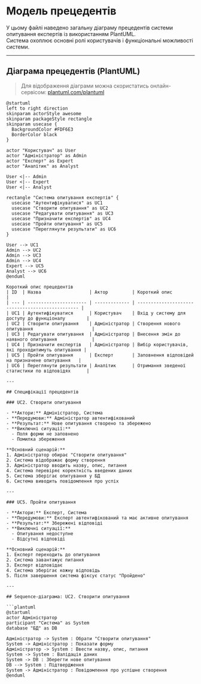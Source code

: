 # Модель прецедентів

У цьому файлі наведено загальну діаграму прецедентів системи опитування експертів із використанням PlantUML.  
Система охоплює основні ролі користувачів і функціональні можливості системи.

---

## **Діаграма прецедентів (PlantUML)**

> Для відображення діаграми можна скористатись онлайн-сервісом: [plantuml.com/plantuml](https://plantuml.com/plantuml)

```plantuml
@startuml
left to right direction
skinparam actorStyle awesome
skinparam packageStyle rectangle
skinparam usecase {
  BackgroundColor #FDF6E3
  BorderColor black
}

actor "Користувач" as User
actor "Адміністратор" as Admin
actor "Експерт" as Expert
actor "Аналітик" as Analyst

User <|-- Admin
User <|-- Expert
User <|-- Analyst

rectangle "Система опитування експертів" {
  usecase "Аутентифікуватися" as UC1
  usecase "Створити опитування" as UC2
  usecase "Редагувати опитування" as UC3
  usecase "Призначити експертів" as UC4
  usecase "Пройти опитування" as UC5
  usecase "Переглянути результати" as UC6
}

User --> UC1
Admin --> UC2
Admin --> UC3
Admin --> UC4
Expert --> UC5
Analyst --> UC6
@enduml

Короткий опис прецедентів
| ID  | Назва                  | Актор         | Короткий опис                                    |
| --- | ---------------------- | ------------- | ------------------------------------------------ |
| UC1 | Аутентифікуватися      | Користувач    | Вхід у систему для доступу до функціоналу        |
| UC2 | Створити опитування    | Адміністратор | Створення нового опитування                      |
| UC3 | Редагувати опитування  | Адміністратор | Внесення змін до наявного опитування             |
| UC4 | Призначити експертів   | Адміністратор | Вибір користувачів, які проходитимуть опитування |
| UC5 | Пройти опитування      | Експерт       | Заповнення відповідей на призначене опитування   |
| UC6 | Переглянути результати | Аналітик      | Отримання зведеної статистики по відповідях      |

---

## Специфікації прецедентів

### UC2. Створити опитування

- **Актори:** Адміністратор, Система  
- **Передумови:** Адміністратор автентифікований  
- **Результат:** Нове опитування створено та збережено  
- **Виключні ситуації:**
  - Поля форми не заповнено
  - Помилка збереження

**Основний сценарій:**
1. Адміністратор обирає "Створити опитування"
2. Система відображає форму створення
3. Адміністратор вводить назву, опис, питання
4. Система перевіряє коректність введених даних
5. Система зберігає опитування у БД
6. Система виводить повідомлення про успіх

---

### UC5. Пройти опитування

- **Актори:** Експерт, Система  
- **Передумови:** Експерт автентифікований та має активне опитування  
- **Результат:** Збережені відповіді  
- **Виключні ситуації:**
  - Опитування недоступне
  - Відсутні відповіді

**Основний сценарій:**
1. Експерт переходить до опитування
2. Система завантажує питання
3. Експерт відповідає
4. Система зберігає кожну відповідь
5. Після завершення система фіксує статус "Пройдено"

---

## Sequence-діаграма: UC2. Створити опитування

```plantuml
@startuml
actor Адміністратор
participant "Система" as System
database "БД" as DB

Адміністратор -> System : Обрати "Створити опитування"
System -> Адміністратор : Показати форму
Адміністратор -> System : Ввести назву, опис, питання
System -> System : Валідація даних
System -> DB : Зберегти нове опитування
DB --> System : Підтвердження
System -> Адміністратор : Повідомлення про успішне створення
@enduml

